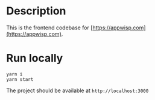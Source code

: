 # Description

This is the frontend codebase for [https://appwisp.com](https://appwisp.com).

# Run locally

```
yarn i
yarn start
```

The project should be available at `http://localhost:3000`